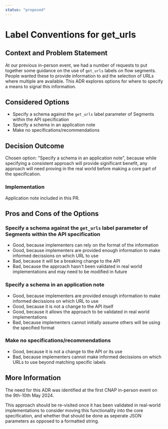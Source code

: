 ```yaml
---
status: "proposed"
---
```

# Label Conventions for get_urls

## Context and Problem Statement

At our previous in-person event, we had a number of requests to put together some guidance on the use of `get_urls` labels on flow segments.
People wanted these to provide information to aid the selection of URLs where multiple are available.
This ADR explores options for where to specify a means to signal this information.

## Considered Options

* Specify a schema against the `get_urls` label parameter of Segments within the API specification
* Specify a schema in an application note
* Make no specifications/recommendations

## Decision Outcome

Chosen option: "Specify a schema in an application note", because while specifying a consistent approach will provide significant benefit, any approach will need proving in the real world before making a core part of the specification.

### Implementation

Application note included in this PR.

## Pros and Cons of the Options

### Specify a schema against the `get_urls` label parameter of Segments within the API specification

* Good, because implementers can rely on the format of the information
* Good, because implementers are provided enough information to make informed decissions on which URL to use
* Bad, because it will be a breaking change to the API
* Bad, because the approach hasn't been validated in real world implementations and may need to be modified in future

### Specify a schema in an application note

* Good, because implementers are provided enough information to make informed decissions on which URL to use
* Good, because it is not a change to the API itself
* Good, because it allows the approach to be validated in real world implementations
* Bad, because implementers cannot initially assume others will be using the specified format

### Make no specifications/recommendations

* Good, because it is not a change to the API or its use
* Bad, because implementers cannot make informed decissions on which URLs to use beyond matching specific labels

## More Information

The need for this ADR was identified at the first CNAP in-person event on the 9th-10th May 2024.

This approach should be re-visited once it has been validated in real-world implementations to consider moving this functionality into the core specification, and whether that should be done as seperate JSON parameters as opposed to a formatted string.

